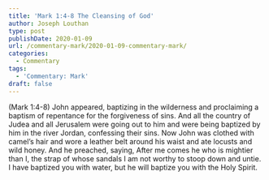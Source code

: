 ```yaml
---
title: 'Mark 1:4-8 The Cleansing of God'
author: Joseph Louthan
type: post
publishDate: 2020-01-09
url: /commentary-mark/2020-01-09-commentary-mark/
categories:
  - Commentary
tags:
  - 'Commentary: Mark'
draft: false
---
```


(Mark 1:4-8) John appeared, baptizing in the wilderness and proclaiming a baptism of repentance for the forgiveness of sins.  And all the country of Judea and all Jerusalem were going out to him and were being baptized by him in the river Jordan, confessing their sins.  Now John was clothed with camel’s hair and wore a leather belt around his waist and ate locusts and wild honey.  And he preached, saying, After me comes he who is mightier than I, the strap of whose sandals I am not worthy to stoop down and untie.  I have baptized you with water, but he will baptize you with the Holy Spirit.  